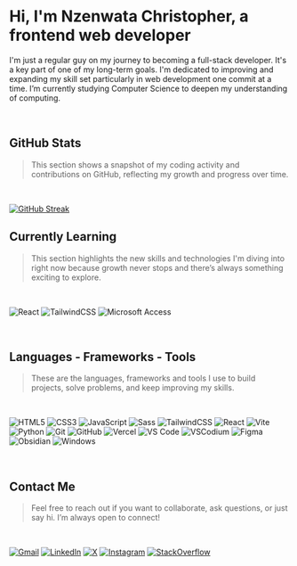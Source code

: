 <!--
<p align="center">
<img src="https://readme-typing-svg.herokuapp.com?font=Sora&weight=500&size=35&duration=4000&pause=1000&color=3FBFFF&center=true&vCenter=true&width=600&height=70&lines=Hi+There!+👋;I'm+Nzenwata+Christopher;A+Frontend+Web+Developer" />
</p>
--->

<h1>Hi, I'm Nzenwata Christopher, a frontend web developer</h1>

I'm just a regular guy on my journey to becoming a full-stack developer. It's a key part of one of my long-term goals. I'm dedicated to improving and expanding my skill set particularly in web development one commit at a time. I’m currently studying Computer Science to deepen my understanding of computing.

<br>

## GitHub Stats

> This section shows a snapshot of my coding activity and contributions on GitHub, reflecting my growth and progress over time.
<br>

[![GitHub Streak](https://github-readme-streak-stats-omega-swart.vercel.app?user=Chris-Error-404&theme=dark)](https://git.io/streak-stats)
<br>

## Currently Learning

> This section highlights the new skills and technologies I'm diving into right now because growth never stops and there’s always something exciting to explore.

<br>

![React](https://img.shields.io/badge/React-20232A?style=badge&logo=react&logoColor=61DAFB)
![TailwindCSS](https://img.shields.io/badge/TailwindCSS-38B2AC?style=badge&logo=tailwind-css&logoColor=white)
![Microsoft Access](https://img.shields.io/badge/Microsoft_Access-A4373A?style=badge&logo=microsoft-access&logoColor=white)

<br>

## Languages - Frameworks - Tools

> These are the languages, frameworks and tools I use to build projects, solve problems, and keep improving my skills.

<br>

![HTML5](https://img.shields.io/badge/HTML5-E34F26?style=badge&logo=html5&logoColor=white)
![CSS3](https://img.shields.io/badge/CSS3-1572B6?style=badge&logo=css3&logoColor=white)
![JavaScript](https://img.shields.io/badge/JavaScript-F7DF1E?style=badge&logo=javascript&logoColor=black)
![Sass](https://img.shields.io/badge/Sass-CC6699?style=badge&logo=sass&logoColor=white)
![TailwindCSS](https://img.shields.io/badge/TailwindCSS-38B2AC?style=badge&logo=tailwind-css&logoColor=white)
![React](https://img.shields.io/badge/React-20232A?style=badge&logo=react&logoColor=61DAFB)
![Vite](https://img.shields.io/badge/Vite-646CFF?style=badge&logo=vite&logoColor=white)
![Python](https://img.shields.io/badge/Python-3776AB?style=badge&logo=python&logoColor=white)
![Git](https://img.shields.io/badge/Git-F05032?style=badge&logo=git&logoColor=white)
![GitHub](https://img.shields.io/badge/GitHub-181717?style=badge&logo=github&logoColor=white)
![Vercel](https://img.shields.io/badge/Vercel-000000?style=badge&logo=vercel&logoColor=white)
![VS Code](https://img.shields.io/badge/VS%20Code-007ACC?style=badge&logo=visual-studio-code&logoColor=white)
![VSCodium](https://img.shields.io/badge/VSCodium-2F80ED?style=badge&logo=vscodium&logoColor=white)
![Figma](https://img.shields.io/badge/Figma-F24E1E?style=badge&logo=figma&logoColor=white)
![Obsidian](https://img.shields.io/badge/Obsidian-483699?style=badge&logo=obsidian&logoColor=white)
![Windows](https://img.shields.io/badge/Windows-0078D6?style=badge&logo=windows&logoColor=white)

<br>

## Contact Me

> Feel free to reach out if you want to collaborate, ask questions, or just say hi. I’m always open to connect!

<br>

[![Gmail](https://img.shields.io/badge/Gmail-D14836?style=badge&logo=gmail&logoColor=white)](mailto:nzenwatachristopher186@gmail.com)
[![LinkedIn](https://img.shields.io/badge/LinkedIn-0077B5?style=badge&logo=linkedin&logoColor=white)](https://www.linkedin.com/in/christopher-nzenwata-b52807334/)
[![X](https://img.shields.io/badge/Twitter-000000?style=badge&logo=x&logoColor=white)](https://x.com/Chris_Error_404)
[![Instagram](https://img.shields.io/badge/Instagram-E4405F?style=badge&logo=instagram&logoColor=white)](https://www.instagram.com/typicaldeveloper)
[![StackOverflow](https://img.shields.io/badge/StackOverflow-F58025?style=badge&logo=stackoverflow&logoColor=white)](https://stackoverflow.com/users/28486191/)
